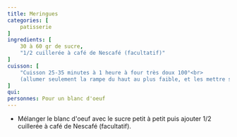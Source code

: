 ```yaml
---
title: Meringues
categories: [
    patisserie
]
ingredients: [
    30 à 60 gr de sucre,
    "1/2 cuillerée à café de Nescafé (facultatif)"
]
cuisson: [
    "Cuisson 25-35 minutes à 1 heure à four très doux 100°<br>
    (allumer seulement la rampe du haut au plus faible, et les mettre sur la tôle farinée le plus haut possible)."
]
qui: 
personnes: Pour un blanc d'oeuf
---
```


* Mélanger le blanc d'oeuf avec le sucre petit à petit puis ajouter 1/2 cuillerée à café de Nescafé (facultatif).